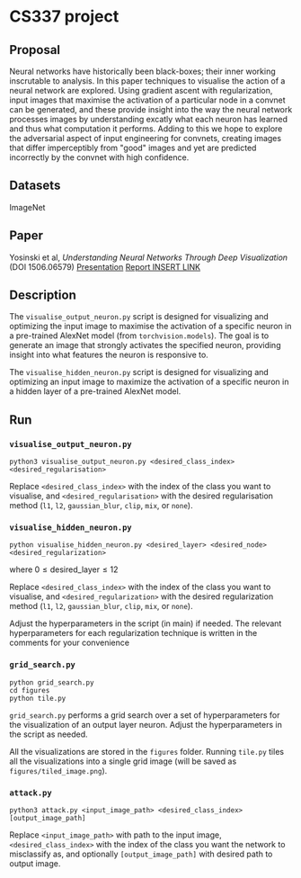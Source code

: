 # CS337 project
## Proposal
Neural networks have historically been black-boxes; their inner working inscrutable to analysis. In this paper techniques to visualise the action of a neural network are explored. Using gradient ascent with regularization, input images that maximise the activation of a particular node in a convnet can be generated, and these provide insight into the way the neural network processes images by understanding excatly what each neuron has learned and thus what computation it performs. Adding to this we hope to explore the adversarial aspect of input engineering for convnets, creating images that differ imperceptibly from "good" images and yet are predicted incorrectly by the convnet with high confidence.

## Datasets
ImageNet

## Paper
Yosinski et al, _Understanding Neural Networks Through Deep Visualization_ (DOI 1506.06579)
[Presentation](https://drive.google.com/file/d/1RtDA9q4AIPVcZKg9v2SuW74k6VL_RNwk/view?usp=drive_link)
[Report INSERT LINK](https://example.com)

## Description
The `visualise_output_neuron.py` script is designed for visualizing and optimizing the input image to maximise the activation of a specific neuron in a pre-trained AlexNet model (from `torchvision.models`). The goal is to generate an image that strongly activates the specified neuron, providing insight into what features the neuron is responsive to.

The `visualise_hidden_neuron.py` script is designed for visualizing and optimizing an input image to maximize the activation of a specific neuron in a hidden layer of a pre-trained AlexNet model.

## Run
### `visualise_output_neuron.py`
```
python3 visualise_output_neuron.py <desired_class_index> <desired_regularisation>
```
Replace `<desired_class_index>` with the index of the class you want to visualise, and `<desired_regularisation>` with the desired regularisation method (`l1`, `l2`, `gaussian_blur`, `clip`, `mix`, or `none`).

### `visualise_hidden_neuron.py`
```
python visualise_hidden_neuron.py <desired_layer> <desired_node> <desired_regularization>
```
where $`0 \leq \text{desired\_layer} \leq 12`$

Replace `<desired_class_index>` with the index of the class you want to visualise, and `<desired_regularization>` with the desired regularization method (`l1`, `l2`, `gaussian_blur`, `clip`, `mix`, or `none`).

Adjust the hyperparameters in the script (in main) if needed. The relevant hyperparameters for each regularization technique is written in the comments for your convenience

### `grid_search.py`
```
python grid_search.py
cd figures
python tile.py
```
`grid_search.py` performs a grid search over a set of hyperparameters for the visualization of an output layer neuron.  Adjust the hyperparameters in the script as needed.

All the visualizations are stored in the `figures` folder. Running `tile.py` tiles all the visualizations into a single grid image (will be saved as `figures/tiled_image.png`).

### `attack.py`
```
python3 attack.py <input_image_path> <desired_class_index> [output_image_path]
```
Replace `<input_image_path>` with path to the input image, `<desired_class_index>` with the index of the class you want the network to misclassify as, and optionally `[output_image_path]` with desired path to output image.
